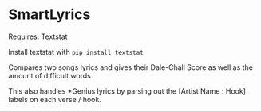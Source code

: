 # SmartLyrics

Requires: Textstat

Install textstat with ```pip install textstat```

Compares two songs lyrics and gives their Dale-Chall Score as well as the amount of difficult words.

This also handles *Genius lyrics by parsing out the [Artist Name : Hook] labels on each verse / hook.
